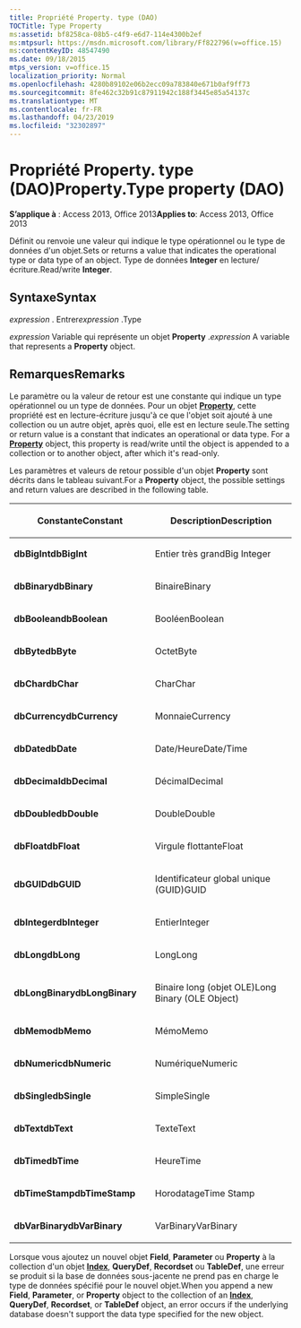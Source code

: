 ```yaml
---
title: Propriété Property. type (DAO)
TOCTitle: Type Property
ms:assetid: bf8258ca-08b5-c4f9-e6d7-114e4300b2ef
ms:mtpsurl: https://msdn.microsoft.com/library/Ff822796(v=office.15)
ms:contentKeyID: 48547490
ms.date: 09/18/2015
mtps_version: v=office.15
localization_priority: Normal
ms.openlocfilehash: 4280b89102e06b2ecc09a783840e671b0af9ff73
ms.sourcegitcommit: 8fe462c32b91c87911942c188f3445e85a54137c
ms.translationtype: MT
ms.contentlocale: fr-FR
ms.lasthandoff: 04/23/2019
ms.locfileid: "32302897"
---
```

# <a name="propertytype-property-dao"></a><span data-ttu-id="e87d4-102">Propriété Property. type (DAO)</span><span class="sxs-lookup"><span data-stu-id="e87d4-102">Property.Type property (DAO)</span></span>


<span data-ttu-id="e87d4-103">**S’applique à** : Access 2013, Office 2013</span><span class="sxs-lookup"><span data-stu-id="e87d4-103">**Applies to**: Access 2013, Office 2013</span></span>

<span data-ttu-id="e87d4-104">Définit ou renvoie une valeur qui indique le type opérationnel ou le type de données d'un objet.</span><span class="sxs-lookup"><span data-stu-id="e87d4-104">Sets or returns a value that indicates the operational type or data type of an object.</span></span> <span data-ttu-id="e87d4-105">Type de données **Integer** en lecture/écriture.</span><span class="sxs-lookup"><span data-stu-id="e87d4-105">Read/write **Integer**.</span></span>

## <a name="syntax"></a><span data-ttu-id="e87d4-106">Syntaxe</span><span class="sxs-lookup"><span data-stu-id="e87d4-106">Syntax</span></span>

<span data-ttu-id="e87d4-107">*expression* . Entrer</span><span class="sxs-lookup"><span data-stu-id="e87d4-107">*expression* .Type</span></span>

<span data-ttu-id="e87d4-108">*expression* Variable qui représente un objet **Property** .</span><span class="sxs-lookup"><span data-stu-id="e87d4-108">*expression* A variable that represents a **Property** object.</span></span>

## <a name="remarks"></a><span data-ttu-id="e87d4-109">Remarques</span><span class="sxs-lookup"><span data-stu-id="e87d4-109">Remarks</span></span>

<span data-ttu-id="e87d4-p102">Le paramètre ou la valeur de retour est une constante qui indique un type opérationnel ou un type de données. Pour un objet **[Property](property-object-dao.md)**, cette propriété est en lecture-écriture jusqu'à ce que l'objet soit ajouté à une collection ou un autre objet, après quoi, elle est en lecture seule.</span><span class="sxs-lookup"><span data-stu-id="e87d4-p102">The setting or return value is a constant that indicates an operational or data type. For a **[Property](property-object-dao.md)** object, this property is read/write until the object is appended to a collection or to another object, after which it's read-only.</span></span>

<span data-ttu-id="e87d4-112">Les paramètres et valeurs de retour possible d'un objet **Property** sont décrits dans le tableau suivant.</span><span class="sxs-lookup"><span data-stu-id="e87d4-112">For a **Property** object, the possible settings and return values are described in the following table.</span></span>

<table>
<colgroup>
<col style="width: 50%" />
<col style="width: 50%" />
</colgroup>
<thead>
<tr class="header">
<th><p><span data-ttu-id="e87d4-113">Constante</span><span class="sxs-lookup"><span data-stu-id="e87d4-113">Constant</span></span></p></th>
<th><p><span data-ttu-id="e87d4-114">Description</span><span class="sxs-lookup"><span data-stu-id="e87d4-114">Description</span></span></p></th>
</tr>
</thead>
<tbody>
<tr class="odd">
<td><p><span data-ttu-id="e87d4-115"><strong>dbBigInt</strong></span><span class="sxs-lookup"><span data-stu-id="e87d4-115"><strong>dbBigInt</strong></span></span></p></td>
<td><p><span data-ttu-id="e87d4-116">Entier très grand</span><span class="sxs-lookup"><span data-stu-id="e87d4-116">Big Integer</span></span></p></td>
</tr>
<tr class="even">
<td><p><span data-ttu-id="e87d4-117"><strong>dbBinary</strong></span><span class="sxs-lookup"><span data-stu-id="e87d4-117"><strong>dbBinary</strong></span></span></p></td>
<td><p><span data-ttu-id="e87d4-118">Binaire</span><span class="sxs-lookup"><span data-stu-id="e87d4-118">Binary</span></span></p></td>
</tr>
<tr class="odd">
<td><p><span data-ttu-id="e87d4-119"><strong>dbBoolean</strong></span><span class="sxs-lookup"><span data-stu-id="e87d4-119"><strong>dbBoolean</strong></span></span></p></td>
<td><p><span data-ttu-id="e87d4-120">Booléen</span><span class="sxs-lookup"><span data-stu-id="e87d4-120">Boolean</span></span></p></td>
</tr>
<tr class="even">
<td><p><span data-ttu-id="e87d4-121"><strong>dbByte</strong></span><span class="sxs-lookup"><span data-stu-id="e87d4-121"><strong>dbByte</strong></span></span></p></td>
<td><p><span data-ttu-id="e87d4-122">Octet</span><span class="sxs-lookup"><span data-stu-id="e87d4-122">Byte</span></span></p></td>
</tr>
<tr class="odd">
<td><p><span data-ttu-id="e87d4-123"><strong>dbChar</strong></span><span class="sxs-lookup"><span data-stu-id="e87d4-123"><strong>dbChar</strong></span></span></p></td>
<td><p><span data-ttu-id="e87d4-124">Char</span><span class="sxs-lookup"><span data-stu-id="e87d4-124">Char</span></span></p></td>
</tr>
<tr class="even">
<td><p><span data-ttu-id="e87d4-125"><strong>dbCurrency</strong></span><span class="sxs-lookup"><span data-stu-id="e87d4-125"><strong>dbCurrency</strong></span></span></p></td>
<td><p><span data-ttu-id="e87d4-126">Monnaie</span><span class="sxs-lookup"><span data-stu-id="e87d4-126">Currency</span></span></p></td>
</tr>
<tr class="odd">
<td><p><span data-ttu-id="e87d4-127"><strong>dbDate</strong></span><span class="sxs-lookup"><span data-stu-id="e87d4-127"><strong>dbDate</strong></span></span></p></td>
<td><p><span data-ttu-id="e87d4-128">Date/Heure</span><span class="sxs-lookup"><span data-stu-id="e87d4-128">Date/Time</span></span></p></td>
</tr>
<tr class="even">
<td><p><span data-ttu-id="e87d4-129"><strong>dbDecimal</strong></span><span class="sxs-lookup"><span data-stu-id="e87d4-129"><strong>dbDecimal</strong></span></span></p></td>
<td><p><span data-ttu-id="e87d4-130">Décimal</span><span class="sxs-lookup"><span data-stu-id="e87d4-130">Decimal</span></span></p></td>
</tr>
<tr class="odd">
<td><p><span data-ttu-id="e87d4-131"><strong>dbDouble</strong></span><span class="sxs-lookup"><span data-stu-id="e87d4-131"><strong>dbDouble</strong></span></span></p></td>
<td><p><span data-ttu-id="e87d4-132">Double</span><span class="sxs-lookup"><span data-stu-id="e87d4-132">Double</span></span></p></td>
</tr>
<tr class="even">
<td><p><span data-ttu-id="e87d4-133"><strong>dbFloat</strong></span><span class="sxs-lookup"><span data-stu-id="e87d4-133"><strong>dbFloat</strong></span></span></p></td>
<td><p><span data-ttu-id="e87d4-134">Virgule flottante</span><span class="sxs-lookup"><span data-stu-id="e87d4-134">Float</span></span></p></td>
</tr>
<tr class="odd">
<td><p><span data-ttu-id="e87d4-135"><strong>dbGUID</strong></span><span class="sxs-lookup"><span data-stu-id="e87d4-135"><strong>dbGUID</strong></span></span></p></td>
<td><p><span data-ttu-id="e87d4-136">Identificateur global unique (GUID)</span><span class="sxs-lookup"><span data-stu-id="e87d4-136">GUID</span></span></p></td>
</tr>
<tr class="even">
<td><p><span data-ttu-id="e87d4-137"><strong>dbInteger</strong></span><span class="sxs-lookup"><span data-stu-id="e87d4-137"><strong>dbInteger</strong></span></span></p></td>
<td><p><span data-ttu-id="e87d4-138">Entier</span><span class="sxs-lookup"><span data-stu-id="e87d4-138">Integer</span></span></p></td>
</tr>
<tr class="odd">
<td><p><span data-ttu-id="e87d4-139"><strong>dbLong</strong></span><span class="sxs-lookup"><span data-stu-id="e87d4-139"><strong>dbLong</strong></span></span></p></td>
<td><p><span data-ttu-id="e87d4-140">Long</span><span class="sxs-lookup"><span data-stu-id="e87d4-140">Long</span></span></p></td>
</tr>
<tr class="even">
<td><p><span data-ttu-id="e87d4-141"><strong>dbLongBinary</strong></span><span class="sxs-lookup"><span data-stu-id="e87d4-141"><strong>dbLongBinary</strong></span></span></p></td>
<td><p><span data-ttu-id="e87d4-142">Binaire long (objet OLE)</span><span class="sxs-lookup"><span data-stu-id="e87d4-142">Long Binary (OLE Object)</span></span></p></td>
</tr>
<tr class="odd">
<td><p><span data-ttu-id="e87d4-143"><strong>dbMemo</strong></span><span class="sxs-lookup"><span data-stu-id="e87d4-143"><strong>dbMemo</strong></span></span></p></td>
<td><p><span data-ttu-id="e87d4-144">Mémo</span><span class="sxs-lookup"><span data-stu-id="e87d4-144">Memo</span></span></p></td>
</tr>
<tr class="even">
<td><p><span data-ttu-id="e87d4-145"><strong>dbNumeric</strong></span><span class="sxs-lookup"><span data-stu-id="e87d4-145"><strong>dbNumeric</strong></span></span></p></td>
<td><p><span data-ttu-id="e87d4-146">Numérique</span><span class="sxs-lookup"><span data-stu-id="e87d4-146">Numeric</span></span></p></td>
</tr>
<tr class="odd">
<td><p><span data-ttu-id="e87d4-147"><strong>dbSingle</strong></span><span class="sxs-lookup"><span data-stu-id="e87d4-147"><strong>dbSingle</strong></span></span></p></td>
<td><p><span data-ttu-id="e87d4-148">Simple</span><span class="sxs-lookup"><span data-stu-id="e87d4-148">Single</span></span></p></td>
</tr>
<tr class="even">
<td><p><span data-ttu-id="e87d4-149"><strong>dbText</strong></span><span class="sxs-lookup"><span data-stu-id="e87d4-149"><strong>dbText</strong></span></span></p></td>
<td><p><span data-ttu-id="e87d4-150">Texte</span><span class="sxs-lookup"><span data-stu-id="e87d4-150">Text</span></span></p></td>
</tr>
<tr class="odd">
<td><p><span data-ttu-id="e87d4-151"><strong>dbTime</strong></span><span class="sxs-lookup"><span data-stu-id="e87d4-151"><strong>dbTime</strong></span></span></p></td>
<td><p><span data-ttu-id="e87d4-152">Heure</span><span class="sxs-lookup"><span data-stu-id="e87d4-152">Time</span></span></p></td>
</tr>
<tr class="even">
<td><p><span data-ttu-id="e87d4-153"><strong>dbTimeStamp</strong></span><span class="sxs-lookup"><span data-stu-id="e87d4-153"><strong>dbTimeStamp</strong></span></span></p></td>
<td><p><span data-ttu-id="e87d4-154">Horodatage</span><span class="sxs-lookup"><span data-stu-id="e87d4-154">Time Stamp</span></span></p></td>
</tr>
<tr class="odd">
<td><p><span data-ttu-id="e87d4-155"><strong>dbVarBinary</strong></span><span class="sxs-lookup"><span data-stu-id="e87d4-155"><strong>dbVarBinary</strong></span></span></p></td>
<td><p><span data-ttu-id="e87d4-156">VarBinary</span><span class="sxs-lookup"><span data-stu-id="e87d4-156">VarBinary</span></span></p></td>
</tr>
</tbody>
</table>


<span data-ttu-id="e87d4-157">Lorsque vous ajoutez un nouvel objet **Field**, **Parameter** ou **Property** à la collection d'un objet **[Index](index-object-dao.md)**, **QueryDef**, **Recordset** ou **TableDef**, une erreur se produit si la base de données sous-jacente ne prend pas en charge le type de données spécifié pour le nouvel objet.</span><span class="sxs-lookup"><span data-stu-id="e87d4-157">When you append a new **Field**, **Parameter**, or **Property** object to the collection of an **[Index](index-object-dao.md)**, **QueryDef**, **Recordset**, or **TableDef** object, an error occurs if the underlying database doesn't support the data type specified for the new object.</span></span>

